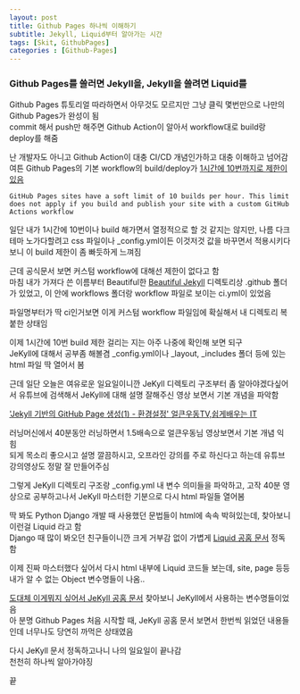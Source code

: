 ```yaml
---
layout: post
title: Github Pages 하나씩 이해하기
subtitle: Jekyll, Liquid부터 알아가는 시간
tags: [Skit, GithubPages]
categories : [Github-Pages]
---
```


### Github Pages를 쓸러면 Jekyll을, Jekyll을 쓸려면 Liquid를

Github Pages 튜토리얼 따라하면서 아무것도 모르지만 그냥 클릭 몇번만으로 나만의 Github Pages가 완성이 됨 <br>
commit 해서 push만 해주면 Github Action이 알아서 workflow대로 build랑 deploy를 해줌

난 개발자도 아니고 Github Action이 대충 CI/CD 개념인가하고 대충 이해하고 넘어감 <br>
여튼 Github Pages의 기본 workflow의 build/deploy가 [1시간에 10번까지로 제한이 있음](https://docs.github.com/ko/pages/getting-started-with-github-pages/about-github-pages#usage-limits)

`GitHub Pages sites have a soft limit of 10 builds per hour. This limit does not apply if you build and publish your site with a custom GitHub Actions workflow`

일단 내가 1시간에 10번이나 build 해가면서 열정적으로 할 것 같지는 않지만, 나름 다크테마 노가다할려고 css 파일이나 _config.yml이든 이것저것 값을 바꾸면서 적용시키다보니 이 build 제한이 좀 빠듯하게 느껴짐

근데 공식문서 보면 커스텀 workflow에 대해선 제한이 없다고 함 <br>
마침 내가 가져다 쓴 이름부터 Beautiful한 [Beautiful Jekyll](https://github.com/daattali/beautiful-jekyll#readme) 디렉토리상 .github 폴더가 있었고, 이 안에 workflows 폴더랑 workflow 파일로 보이는 ci.yml이 있었음

파일명부터가 딱 ci인거보면 이게 커스텀 workflow 파일임에 확실해서 내 디렉토리 복붙한 상태임

이제 1시간에 10번 build 제한 걸리는 지는 아주 나중에 확인해 보면 되구 <br>
JeKyll에 대해서 공부좀 해볼겸 _config.yml이나 _layout, _includes 폴더 등에 있는 html 파일 딱 열어서 봄 

근데 일단 오늘은 여유로운 일요일이니깐 JeKyll 디렉토리 구조부터 좀 알아야겠다싶어서 유튜브에 검색해서 JeKyll에 대해 설명 잘해주신 영상 보면서 기본 개념을 파악함

['Jekyll 기반의 GitHub Page 생성(1) - 환경설정' 얼큰우동TV,쉽게배우는 IT](https://www.youtube.com/watch?v=2ClW2LdqP30)

러닝머신에서 40분동안 러닝하면서 1.5배속으로 얼큰우동님 영상보면서 기본 개념 익힘 <br>
되게 목소리 좋으시고 설명 깔끔하시고, 오프라인 강의를 주로 하신다고 하는데 유튜브 강의영상도 정말 잘 만들어주심

그렇게 JeKyll 디렉토리 구조랑 _config.yml 내 변수 의미들을 파악하고, 고작 40분 영상으로 공부하고나서 JeKyll 마스터한 기분으로 다시 html 파일들 열어봄

딱 봐도 Python Django 개발 때 사용했던 문법들이 html에 속속 박혀있는데, 찾아보니 이런걸 Liquid 라고 함 <br>
Django 때 많이 봐오던 친구들이니깐 크게 거부감 없이 가볍게 [Liquid 공홈 문서](https://shopify.github.io/liquid/basics/introduction/) 정독 함

이제 진짜 마스터했다 싶어서 다시 html 내부에 Liquid 코드들 보는데, site, page 등등 내가 알 수 없는 Object 변수명들이 나옴..

[도대체 이게뭐지 싶어서 JeKyll 공홈 문서](https://jekyllrb.com/docs/variables/) 찾아보니 JeKyll에서 사용하는 변수명들이었음 <br>
아 분명 Github Pages 처음 시작할 때, JeKyll 공홈 문서 보면서 한번씩 읽었던 내용들인데 너무나도 당연히 까먹은 상태였음

다시 JeKyll 문서 정독하고나니 나의 일요일이 끝나감 <br>
천천히 하나씩 알아가야징

끝
